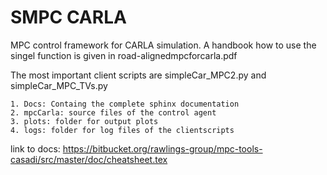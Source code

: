 # SMPC CARLA
MPC control framework for CARLA simulation. A handbook how to use the singel function is given in road-alignedmpcforcarla.pdf

The most important client scripts are simpleCar_MPC2.py and simpleCar_MPC_TVs.py  

    1. Docs: Containg the complete sphinx documentation 
    2. mpcCarla: source files of the control agent
    3. plots: folder for output plots 
    4. logs: folder for log files of the clientscripts
    
    
link to docs:
https://bitbucket.org/rawlings-group/mpc-tools-casadi/src/master/doc/cheatsheet.tex
